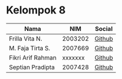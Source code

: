 # Kelompok 8

| Nama               | NIM     | Social                                    |
| ------------------ | ------- | ----------------------------------------- |
| Frilla Vita N.     | 2003202 | [Github](https://github.com/LaLuvia)      |
| M. Faja Tirta S.   | 2007669 | [Github](https://github.com/deva1901)     |
| Fikri Arif Rahman  | xxxxxxx | [Github](https://github.com/)             |
| Septian Pradipta   | 2007428 | [Github](https://github.com/TitamSeptian) |
